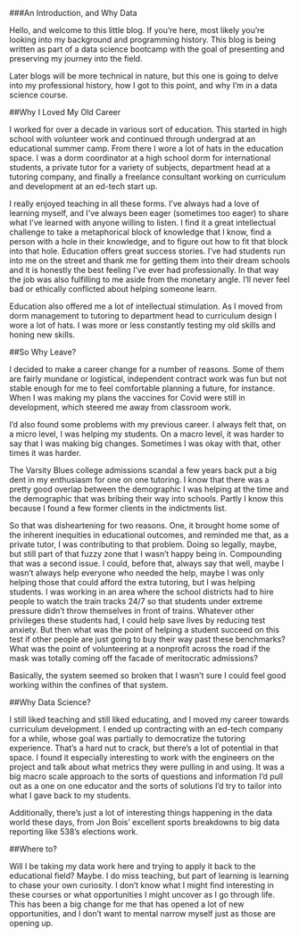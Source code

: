 ###An Introduction, and Why Data

Hello, and welcome to this little blog. If you’re here, most likely you’re looking into my background and programming history. This blog is being written as part of a data science bootcamp with the goal of presenting and preserving my journey into the field.

Later blogs will be more technical in nature, but this one is going to delve into my professional history, how I got to this point, and why I’m in a data science course. 

##Why I Loved My Old Career

I worked for over a decade in various sort of education. This started in high school with volunteer work and continued through undergrad at an educational summer camp. From there I wore a lot of hats in the education space. I was a dorm coordinator at a high school dorm for international students, a private tutor for a variety of subjects, department head at a tutoring company, and finally a freelance consultant working on curriculum and development at an ed-tech start up.

I really enjoyed teaching in all these forms. I’ve always had a love of learning myself, and I’ve always been eager (sometimes too eager) to share what I’ve learned with anyone willing to listen. I find it a great intellectual challenge to take a metaphorical block of knowledge that I know, find a person with a hole in their knowledge, and to figure out how to fit that block into that hole. Education offers great success stories. I’ve had students run into me on the street and thank me for getting them into their dream schools and it is honestly the best feeling I’ve ever had professionally. In that way the job was also fulfilling to me aside from the monetary angle. I’ll never feel bad or ethically conflicted about helping someone learn.

Education also offered me a lot of intellectual stimulation. As I moved from dorm management to tutoring to department head to curriculum design I wore a lot of hats. I was more or less constantly testing my old skills and honing new skills.

##So Why Leave? 

I decided to make a career change for a number of reasons. Some of them are fairly mundane or logistical, independent contract work was fun but not stable enough for me to feel comfortable planning a future, for instance. When I was making my plans the vaccines for Covid were still in development, which steered me away from classroom work.

I’d also found some problems with my previous career. I always felt that, on a micro level, I was helping my students. On a macro level, it was harder to say that I was making big changes. Sometimes I was okay with that, other times it was harder. 

The Varsity Blues college admissions scandal a few years back put a big dent in my enthusiasm for one on one tutoring. I know that there was a pretty good overlap between the demographic I was helping at the time and the demographic that was bribing their way into schools. Partly I know this because I found a few former clients in the indictments list. 

So that was disheartening for two reasons. One, it brought home some of the inherent inequities in educational outcomes, and reminded me that, as a private tutor, I was contributing to that problem. Doing so legally, maybe, but still part of that fuzzy zone that I wasn’t happy being in. Compounding that was a second issue. I could, before that, always say that well, maybe I wasn’t always help everyone who needed the help, maybe I was only helping those that could afford the extra tutoring, but I was helping students. I was working in an area where the school districts had to hire people to watch the train tracks 24/7 so that students under extreme pressure didn’t throw themselves in front of trains. Whatever other privileges these students had, I could help save lives by reducing test anxiety. But then what was the point of helping a student succeed on this test if other people are just going to buy their way past these benchmarks? What was the point of volunteering at a nonprofit across the road if the mask was totally coming off the facade of meritocratic admissions? 

Basically, the system seemed so broken that I wasn’t sure I could feel good working within the confines of that system.

##Why Data Science?

I still liked teaching and still liked educating, and I moved my career towards curriculum development. I ended up contracting with an ed-tech company for a while, whose goal was partially to democratize the tutoring experience. That’s a hard nut to crack, but there’s a lot of potential in that space. I found it especially interesting to work with the engineers on the project and talk about what metrics they were pulling in and using. It was a big macro scale approach to the sorts of questions and information I’d pull out as a one on one educator and the sorts of solutions I’d try to tailor into what I gave back to my students.

Additionally, there’s just a lot of interesting things happening in the data world these days, from Jon Bois’ excellent sports breakdowns to big data reporting like 538’s elections work.

##Where to?

Will I be taking my data work here and trying to apply it back to the educational field? Maybe. I do miss teaching, but part of learning is learning to chase your own curiosity. I don’t know what I might find interesting in these courses or what opportunities I might uncover as I go through life. This has been a big change for me that has opened a lot of new opportunities, and I don’t want to mental narrow myself just as those are opening up. 
